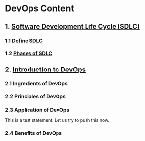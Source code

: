 # DevOps Content

## 1. [Software Development Life Cycle (SDLC)](1_Fundamentals_of_SDLC.md)

### 1.1 [Define SDLC](1_Fundamentals_of_SDLC.md#11-define-sdlc)

### 1.2 [Phases of SDLC](1_Fundamentals_of_SDLC.md#12-phases-of-sdlc)

## 2. [Introduction to DevOps](2_Introduction_to_DevOps.md)

### 2.1 Ingredients of DevOps

### 2.2 Principles of DevOps

### 2.3 Application of DevOps

This is a test statement. Let us try to push this now.

### 2.4 Benefits of DevOps
